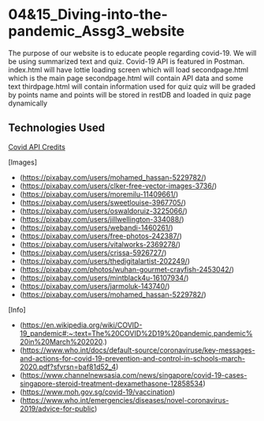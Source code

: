 # 04&15_Diving-into-the-pandemic_Assg3_website

The purpose of our website is to educate people regarding covid-19.
We will be using summarized text and quiz.
Covid-19 API is featured in Postman.
index.html will have lottie loading screen which will load secondpage.html which is the main page
secondpage.html will contain API data and some text
thirdpage.html will contain information used for quiz
quiz will be graded by points
name and points will be stored in restDB and loaded in quiz page dynamically


## Technologies Used
[Covid API Credits](https://disease.sh)

[Images]
- (https://pixabay.com/users/mohamed_hassan-5229782/)
- (https://pixabay.com/users/clker-free-vector-images-3736/)
- (https://pixabay.com/users/moremilu-11409661/)
- (https://pixabay.com/users/sweetlouise-3967705/)
- (https://pixabay.com/users/oswaldoruiz-3225066/)
- (https://pixabay.com/users/jillwellington-334088/)
- (https://pixabay.com/users/webandi-1460261/)
- (https://pixabay.com/users/free-photos-242387/)
- (https://pixabay.com/users/vitalworks-2369278/)
- (https://pixabay.com/users/crissa-5926727/)
- (https://pixabay.com/users/thedigitalartist-202249/)
- (https://pixabay.com/photos/wuhan-gourmet-crayfish-2453042/)
- (https://pixabay.com/users/mintblack4u-16107934/)
- (https://pixabay.com/users/jarmoluk-143740/)
- (https://pixabay.com/users/mohamed_hassan-5229782/)

[Info]
- (https://en.wikipedia.org/wiki/COVID-19_pandemic#:~:text=The%20COVID%2D19%20pandemic,pandemic%20in%20March%202020.)
- (https://www.who.int/docs/default-source/coronaviruse/key-messages-and-actions-for-covid-19-prevention-and-control-in-schools-march-2020.pdf?sfvrsn=baf81d52_4)
- (https://www.channelnewsasia.com/news/singapore/covid-19-cases-singapore-steroid-treatment-dexamethasone-12858534)
- (https://www.moh.gov.sg/covid-19/vaccination)
- (https://www.who.int/emergencies/diseases/novel-coronavirus-2019/advice-for-public)